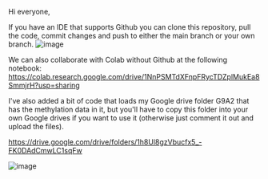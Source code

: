 
Hi everyone, 

If you have an IDE that supports Github you can clone this repository, pull the code, commit changes and push to either the main branch or your own branch. 
![image](https://user-images.githubusercontent.com/82735611/189577548-c7343a48-7379-4da8-91c0-6eb6771b37ae.png)

We can also collaborate with Colab without Github at the following notebook: 
https://colab.research.google.com/drive/1NnPSMTdXFnpFRycTDZplMukEa8SmmjrH?usp=sharing

I've also added a bit of code that loads my Google drive folder G9A2 that has the methylation data in it, but you'll have to copy this folder into your own Google drives if you want to use it (otherwise just comment it out and upload the files). 

https://drive.google.com/drive/folders/1h8Ul8gzVbucfx5_-FK0DAdCmwLC1sqFw

![image](https://user-images.githubusercontent.com/82735611/189572783-2503512c-6c14-4a9b-b58a-cabbe23f9ab7.png)







